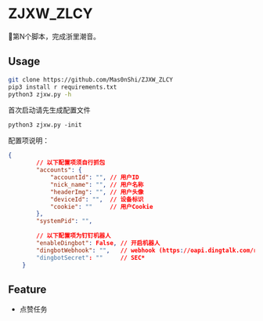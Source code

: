 # ZJXW_ZLCY

🐛第N个脚本，完成浙里潮音。

## Usage

```zsh
git clone https://github.com/Mas0nShi/ZJXW_ZLCY
pip3 install r requirements.txt
python3 zjxw.py -h
```

首次启动请先生成配置文件

```shell
python3 zjxw.py -init
```

配置项说明：



```json
{
        // 以下配置项须自行抓包 
        "accounts": {
            "accountId": "", // 用户ID
            "nick_name": "", // 用户名称
            "headerImg": "", // 用户头像
            "deviceId": "",  // 设备标识
            "cookie": ""     // 用户Cookie
        },
        "systemPid": "",
        
        // 以下配置项为钉钉机器人
        "enableDingbot": False, // 开启机器人
        "dingbotWebhook": "",   // webhook (https://oapi.dingtalk.com/robot/send?access_token=*)
        "dingbotSecret": ""     // SEC*
    }
```

## Feature

- 点赞任务
